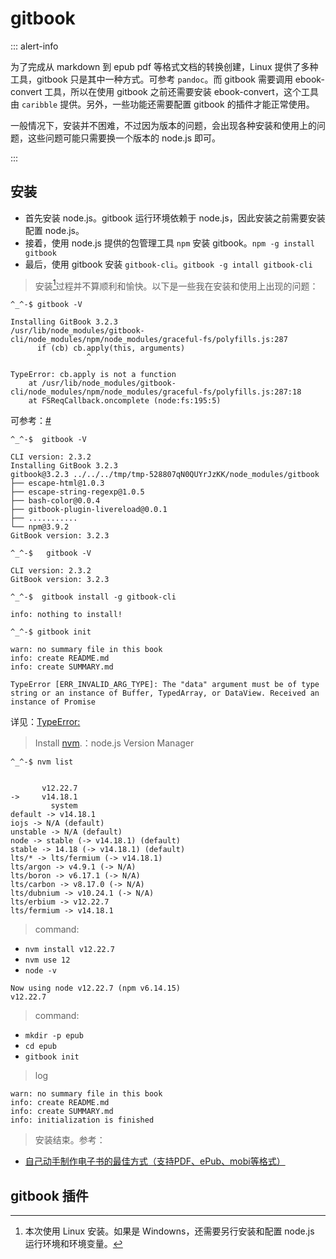 <link href="../../css/style.css" rel="stylesheet" type="text/css" />

# gitbook 

<div class="p">

::: alert-info

为了完成从 markdown 到 epub pdf 等格式文档的转换创建，Linux 提供了多种工具，gitbook 只是其中一种方式。可参考 `pandoc`。而 gitbook 需要调用 ebook-convert 工具，所以在使用 gitbook 之前还需要安装 ebook-convert，这个工具由 `caribble` 提供。另外，一些功能还需要配置 gitbook 的插件才能正常使用。

一般情况下，安装并不困难，不过因为版本的问题，会出现各种安装和使用上的问题，这些问题可能只需要换一个版本的 node.js 即可。

:::

</div>

## 安装

+ 首先安装 node.js。gitbook 运行环境依赖于 node.js，因此安装之前需要安装配置 node.js。
+ 接着，使用 node.js 提供的包管理工具 `npm` 安装 gitbook。`npm -g install gitbook`
+ 最后，使用 gitbook 安装 `gitbook-cli`。`gitbook -g intall gitbook-cli`

> 安装[^install]过程并不算顺利和愉快。以下是一些我在安装和使用上出现的问题：

[^install]: 本次使用 Linux 安装。如果是 Windowns，还需要另行安装和配置 node.js 运行环境和环境变量。

`^_^-$ gitbook -V`

```log
Installing GitBook 3.2.3
/usr/lib/node_modules/gitbook-cli/node_modules/npm/node_modules/graceful-fs/polyfills.js:287
      if (cb) cb.apply(this, arguments)
                 ^

TypeError: cb.apply is not a function
    at /usr/lib/node_modules/gitbook-cli/node_modules/npm/node_modules/graceful-fs/polyfills.js:287:18
    at FSReqCallback.oncomplete (node:fs:195:5)

```

可参考：[#](#)

`^_^-$  gitbook -V`

```log
CLI version: 2.3.2
Installing GitBook 3.2.3
gitbook@3.2.3 ../../../tmp/tmp-528807qN0QUYrJzKK/node_modules/gitbook
├── escape-html@1.0.3
├── escape-string-regexp@1.0.5
├── bash-color@0.0.4
├── gitbook-plugin-livereload@0.0.1
├── ...........
└── npm@3.9.2
GitBook version: 3.2.3
```

`^_^-$   gitbook -V`

```log
CLI version: 2.3.2
GitBook version: 3.2.3
```

`^_^-$  gitbook install -g gitbook-cli`

```log
info: nothing to install! 
```


`^_^-$ gitbook init`

```log
warn: no summary file in this book 
info: create README.md 
info: create SUMMARY.md 

TypeError [ERR_INVALID_ARG_TYPE]: The "data" argument must be of type string or an instance of Buffer, TypedArray, or DataView. Received an instance of Promise
```

详见：[TypeError: ](https://www.codeleading.com/article/35563499949/)


> Install [nvm](https://github.com/nvm-sh/nvm/blob/master/README.md).：node.js Version Manager

`^_^-$ nvm list`

```log

       v12.22.7
->     v14.18.1
         system
default -> v14.18.1
iojs -> N/A (default)
unstable -> N/A (default)
node -> stable (-> v14.18.1) (default)
stable -> 14.18 (-> v14.18.1) (default)
lts/* -> lts/fermium (-> v14.18.1)
lts/argon -> v4.9.1 (-> N/A)
lts/boron -> v6.17.1 (-> N/A)
lts/carbon -> v8.17.0 (-> N/A)
lts/dubnium -> v10.24.1 (-> N/A)
lts/erbium -> v12.22.7
lts/fermium -> v14.18.1

```
> command:

+ `nvm install v12.22.7`
+ `nvm use 12`
+ `node -v`

```log
Now using node v12.22.7 (npm v6.14.15)
v12.22.7
```

> command:

+ `mkdir -p epub`
+ `cd epub`
+ `gitbook init`

> log

```log
warn: no summary file in this book
info: create README.md
info: create SUMMARY.md
info: initialization is finished
```

> 安装结束。参考：

+ [自己动手制作电子书的最佳方式（支持PDF、ePub、mobi等格式）](https://zhuanlan.zhihu.com/p/245763905)

## gitbook 插件

